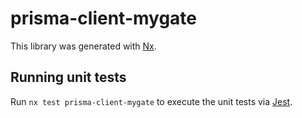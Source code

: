 # prisma-client-mygate

This library was generated with [Nx](https://nx.dev).

## Running unit tests

Run `nx test prisma-client-mygate` to execute the unit tests via [Jest](https://jestjs.io).
